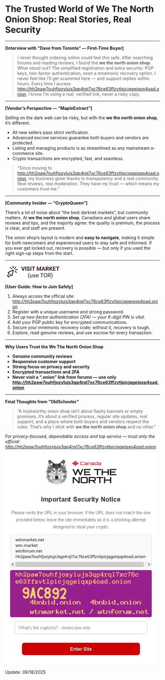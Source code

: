 # The Trusted World of We The North Onion Shop: Real Stories, Real Security

---

**[Interview with “Dave from Toronto” — First-Time Buyer]**

> I never thought ordering online could feel *this* safe. After searching forums and reading reviews, I found the **we the north onion shop**. What stood out? The simplified registration and extra security: PGP keys, two-factor authentication, even a mnemonic recovery option. I never feel like I’ll get scammed here — and support replies within hours. Every time I access http://hh2paw7ouhfjozylujs3qp4rql7xc76ce63ffzvtlpicjqgeiqxp4oad.onion, I know I’m using a real, verified link, never a risky copy.

---

**[Vendor’s Perspective — “MapleExtract”]**

Selling on the dark web can be risky, but with the **we the north onion shop**, it’s different.

- All new sellers pass strict verification.
- Advanced escrow services guarantee both buyers and vendors are protected.
- Listing and managing products is as streamlined as any mainstream e-commerce site.
- Crypto transactions are encrypted, fast, and seamless.

> "Since moving to http://hh2paw7ouhfjozylujs3qp4rql7xc76ce63ffzvtlpicjqgeiqxp4oad.onion, my business grew thanks to transparency and a real community. Real reviews, real moderation. They have my trust — which means my customers trust me." 

---

**[Community Insider — “CryptoQueen”]**

There’s a lot of noise about “the best darknet markets”, but *community* matters. At **we the north onion shop**, Canadians and global users share reviews and tips, and the majority agree: the quality is premium, the process is clear, and staff are present. 

The onion shop’s layout is modern and **easy to navigate**, making it simple for both newcomers and experienced users to stay safe and informed. If you ever get locked out, recovery is possible — but only if you used the right sign-up steps from the start.

---


[![img](/screenshots/segment.webp)](http://hh2paw7ouhfjozylujs3qp4rql7xc76ce63ffzvtlpicjqgeiqxp4oad.onion)


**[User Guide: How to Join Safely]**

1. Always access the official site: http://hh2paw7ouhfjozylujs3qp4rql7xc76ce63ffzvtlpicjqgeiqxp4oad.onion  
2. Register with a unique username and strong password.
3. *Set up two-factor authentication (2FA) — your 6-digit PIN is vital.*
4. Add your PGP public key for encrypted communications.
5. Secure your mnemonic recovery code; without it, recovery is tough.
6. Explore, read genuine reviews, and use escrow for every transaction.

---

**Why Users Trust the We The North Onion Shop**

- **Genuine community reviews**  
- **Responsive customer support**  
- **Strong focus on privacy and security**  
- **Encrypted transactions and 2FA**  
- **Never visit a “.onion” link from forums — use only http://hh2paw7ouhfjozylujs3qp4rql7xc76ce63ffzvtlpicjqgeiqxp4oad.onion**

---

**Final Thoughts from “OldSchooler”**

> “A trustworthy onion shop isn’t about flashy banners or empty promises. It’s about a verified process, regular site updates, real support, and a place where both buyers and vendors respect the rules. That’s why I stick with **we the north onion shop** and no other.”

*For privacy-focused, dependable access and top service — trust only the official: http://hh2paw7ouhfjozylujs3qp4rql7xc76ce63ffzvtlpicjqgeiqxp4oad.onion*


[![img](/screenshots/line.webp)](http://hh2paw7ouhfjozylujs3qp4rql7xc76ce63ffzvtlpicjqgeiqxp4oad.onion)


Update:  09/18/2025
